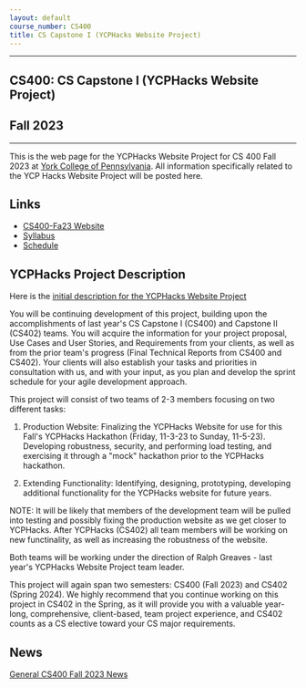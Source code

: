 ```yaml
---
layout: default
course_number: CS400
title: CS Capstone I (YCPHacks Website Project)
---
```


--- --- --- --- --- --- --- --- --- --- --- --- --- --- --- --- --- --- --- --- --- --- --- ---

## CS400: CS Capstone I (YCPHacks Website Project)

## Fall 2023

--- --- --- --- --- --- --- --- --- --- --- --- --- --- --- --- --- --- --- --- --- --- --- ---

This is the web page for the YCPHacks Website Project for CS 400 Fall 2023 at [York College of Pennsylvania](http://www.ycp.edu).  All information specifically related to the YCP Hacks Website Project will be posted here.

## Links

* [CS400-Fa23 Website](../../index.html)
* [Syllabus](../../syllabus.html)
* [Schedule](schedule.html)

## YCPHacks Project Description
Here is the [initial description for the YCPHacks Website Project](YCPHacks-Capstone-Project-Description.pdf)

You will be continuing development of this project, building upon the accomplishments of last year's CS Capstone I (CS400) and Capstone II (CS402) teams.  You will acquire the information for your project proposal, Use Cases and User Stories, and Requirements from your clients, as well as from the prior team's progress (Final Technical Reports from CS400 and CS402).  Your clients will also establish your tasks and priorities in consultation with us, and with your input, as you plan and develop the sprint schedule for your agile development approach.

This project will consist of two teams of 2-3 members focusing on two different tasks:
1) Production Website: Finalizing the YCPHacks Website for use for this Fall's YCPHacks Hackathon (Friday, 11-3-23 to Sunday, 11-5-23).  Developing robustness, security, and performing load testing, and exercising it through a "mock" hackathon prior to the YCPHacks hackathon.

2) Extending Functionality: Identifying, designing, prototyping, developing additional functionality for the YCPHacks website for future years.

NOTE: It will be likely that members of the development team will be pulled into testing and possibly fixing the production website as we get closer to YCPHacks.  After YCPHacks (CS402) all team members will be working on new functinality, as well as increasing the robustness of the website.

Both teams will be working under the direction of Ralph Greaves - last year's YCPHacks Website Project team leader.

This project will again span two semesters: CS400 (Fall 2023) and CS402 (Spring 2024).  We highly recommend that you continue working on this project in CS402 in the Spring, as it will provide you with a valuable year-long, comprehensive, client-based, team project experience, and CS402 counts as a CS elective toward your CS major requirements.

## News
<!-- Commenting out YCPHacks-specific News until it's needed - and the dates could change, anyway

* 11-14-22: Assignment 7 (Final Report and Final Peer Evals) are both due by Noon, Sunday, 12-11-22

* 11-14-22: Assignment 7 (Final System Presentation) is from 11:00am to 12:50pm, Monday, 12-5-22, with presentation and demo in class

* 11-14-22: Assignment 7 (Draft Technical Report) is due by Noon, Sunday, 12-4-22, in your Google Team Drive

* 11-14-22: Your status report for Monday, 11-28-22 has been moved to Wednesday, 11-30-22

* 11-14-22: On Monday, 11-21-22, you will be giving your status update to your clients: Tyler Franks & David McHugh 

* 10-28-22: Assignment 6 (50% Working System) is at 11:00am, Monday, 11-14-22, with presentation and demo during class

* 9-29-22: Mid-Semester Peer Evals are due Wednesday, 10-26-22 by Noon, via email in PDF form

* 9-29-22: Assignment 5 (Minimal Working System) is due 11:00am, Monday, 10-24-22, with presentation and demo during class

* 9-29-22: Assignment 4 (Analysis & Design) has been moved to 11:00am, Wednesday, 10-5-22, with presentation during class

* 9-19-22: Assignment 3 (Requirements) is due by 11:00am, Monday, 9-26-22, with presentation during class

* 9-19-22: Assignment 2 (Weekly Journals) are now due every Monday by 11:00am (prior to class), with a summary presentation in class on the days that do not already have another assignment due

* 8-27-22: Assignment 1 (Readiness Demo) is due by 11:00am, Friday, 9-16-22, with presentation during class

* 8-27-22: Assignment 1 (Project Proposal) is due by 11:00am, Friday, 9-9-22, with presentation during class

-->

[General CS400 Fall 2023 News](../../cs400-fall2023/index.html)